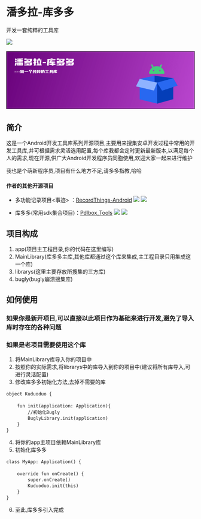 # 潘多拉-库多多

开发一套纯粹的工具库

[![](https://jitpack.io/v/com.gitee.clbDream/pdl-box_library.svg)](https://jitpack.io/#com.gitee.clbDream/pdl-box_library)

![](images/banner.png)

## 简介

这是一个Android开发工具库系列开源项目,主要用来搜集安卓开发过程中常用的开发工具库,并可根据需求灵活选用配置,每个库我都会定时更新最新版本,以满足每个人的需求,现在开源,供广大Android开发程序员同胞使用,欢迎大家一起来进行维护

我也是个萌新程序员,项目有什么地方不足,请多多指教,哈哈

#### 作者的其他开源项目

* 多功能记录项目<事迹>
  ：[RecordThings-Android](https://github.com/clbDream/RecordThings-Android) ![](https://img.shields.io/github/stars/clbDream/RecordThings-Android.svg) ![](https://img.shields.io/github/forks/clbDream/RecordThings-Android.svg)
  
* 库多多(常用sdk集合项目)：[Pdlbox_Tools](https://github.com/clbDream/Pdlbox_Tools) ![](https://img.shields.io/github/stars/clbDream/Pdlbox_Tools.svg) ![](https://img.shields.io/github/forks/clbDream/Pdlbox_Tools.svg)

## 项目构成
  1. app(项目主工程目录,你的代码在这里编写)
  2. MainLibrary(库多多主库,其他库都通过这个库来集成,主工程目录只用集成这一个库)
  3. librarys(这里主要存放所搜集的三方库)
  4. bugly(bugly崩溃搜集库)

## 如何使用

### 如果你是新开项目,可以直接以此项目作为基础来进行开发,避免了导入库时存在的各种问题

### 如果是老项目需要使用这个库
  1. 将MainLibrary库导入你的项目中
  2. 按照你的实际需求,将librarys中的库导入到你的项目中(建议将所有库导入,可进行灵活配置)
  3. 修改库多多初始化方法,去掉不需要的库
```
object Kuduoduo {

    fun init(application: Application){
        //初始化Bugly
        BuglyLibrary.init(application)
    }
}
```
  4. 将你的app主项目依赖MainLibrary库
  5. 初始化库多多
```
class MyApp: Application() {

    override fun onCreate() {
        super.onCreate()
        Kuduoduo.init(this)
    }
}
```
  6. 至此,库多多引入完成